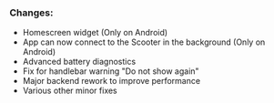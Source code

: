 ### Changes:
- Homescreen widget (Only on Android)
- App can now connect to the Scooter in the background (Only on Android)
- Advanced battery diagnostics
- Fix for handlebar warning "Do not show again"
- Major backend rework to improve performance
- Various other minor fixes
